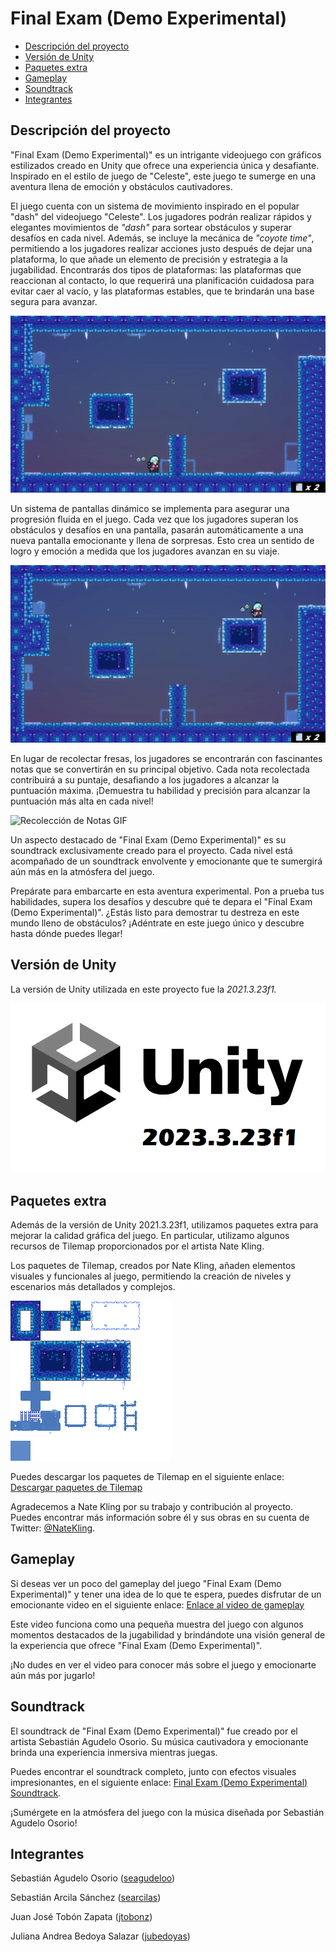 # **Final Exam (Demo Experimental)**
- [Descripción del proyecto](#descripción-del-proyecto)
- [Versión de Unity](#versión-de-unity)
- [Paquetes extra](#paquetes-extra)
- [Gameplay](#gameplay)
- [Soundtrack](#soundtrack)
- [Integrantes](#integrantes)
  
## **Descripción del proyecto**

"Final Exam (Demo Experimental)" es un intrigante videojuego con gráficos estilizados creado en Unity que ofrece una experiencia única y desafiante. Inspirado en el estilo de juego de "Celeste", este juego te sumerge en una aventura llena de emoción y obstáculos cautivadores. 

El juego cuenta con un sistema de movimiento inspirado en el popular "dash" del videojuego "Celeste". Los jugadores podrán realizar rápidos y elegantes movimientos de *"dash"* para sortear obstáculos y superar desafíos en cada nivel. Además, se incluye la mecánica de *"coyote time"*, permitiendo a los jugadores realizar acciones justo después de dejar una plataforma, lo que añade un elemento de precisión y estrategia a la jugabilidad. Encontrarás dos tipos de plataformas: las plataformas que reaccionan al contacto, lo que requerirá una planificación cuidadosa para evitar caer al vacío, y las plataformas estables, que te brindarán una base segura para avanzar.

![Dash GIF](https://github.com/searcilas/recursos/blob/49f04679f043b1b862dc1b735e2c2930f72f8678/gif1.gif)

Un sistema de pantallas dinámico se implementa para asegurar una progresión fluida en el juego. Cada vez que los jugadores superan los obstáculos y desafíos en una pantalla, pasarán automáticamente a una nueva pantalla emocionante y llena de sorpresas. Esto crea un sentido de logro y emoción a medida que los jugadores avanzan en su viaje.

![Sistema de Pantallas GIF](https://github.com/searcilas/recursos/blob/0f802a35e11fce488e610d788a9b9e6902dc0797/gif2.gif)

En lugar de recolectar fresas, los jugadores se encontrarán con fascinantes notas que se convertirán en su principal objetivo. Cada nota recolectada contribuirá a su puntaje, desafiando a los jugadores a alcanzar la puntuación máxima. ¡Demuestra tu habilidad y precisión para alcanzar la puntuación más alta en cada nivel!

![Recolección de Notas GIF](https://github.com/searcilas/recursos/blob/0f802a35e11fce488e610d788a9b9e6902dc0797/gif3.gif)

Un aspecto destacado de "Final Exam (Demo Experimental)" es su soundtrack exclusivamente creado para el proyecto. Cada nivel está acompañado de un soundtrack envolvente y emocionante que te sumergirá aún más en la atmósfera del juego.

Prepárate para embarcarte en esta aventura experimental. Pon a prueba tus habilidades, supera los desafíos y descubre qué te depara el "Final Exam (Demo Experimental)". ¿Estás listo para demostrar tu destreza en este mundo lleno de obstáculos? ¡Adéntrate en este juego único y descubre hasta dónde puedes llegar!

## **Versión de Unity**
La versión de Unity utilizada en este proyecto fue la *2021.3.23f1.*

![Unity Version](https://github.com/searcilas/recursos/blob/7c73f34a8e85301bc73393395e0f985e96425d7d/img2.png)

## **Paquetes extra**
Además de la versión de Unity 2021.3.23f1, utilizamos paquetes extra para mejorar la calidad gráfica del juego. En particular, utilizamo algunos recursos de Tilemap proporcionados por el artista Nate Kling.

Los paquetes de Tilemap, creados por Nate Kling, añaden elementos visuales y funcionales al juego, permitiendo la creación de niveles y escenarios más detallados y complejos.

![Imagen de Tilemap](https://github.com/searcilas/recursos/blob/4a39834be98db64b66663e5c8d94c3c06b3fb8b0/img1.png)

Puedes descargar los paquetes de Tilemap en el siguiente enlace: [Descargar paquetes de Tilemap](https://drive.google.com/file/d/1hNrC1vZqzQ7fjO3Q1qFxWe0PERl8dXDs/view)

Agradecemos a Nate Kling por su trabajo y contribución al proyecto. Puedes encontrar más información sobre él y sus obras en su cuenta de Twitter: [@NateKling](https://twitter.com/NateKling).


## **Gameplay**
Si deseas ver un poco del gameplay del juego "Final Exam (Demo Experimental)" y tener una idea de lo que te espera, puedes disfrutar de un emocionante video en el siguiente enlace: [Enlace al video de gameplay](https://www.youtube.com/watch?v=zyAvYdG2Tfk)

Este video funciona como una pequeña muestra del juego con algunos momentos destacados de la jugabilidad y brindándote una visión general de la experiencia que ofrece "Final Exam (Demo Experimental)".

¡No dudes en ver el video para conocer más sobre el juego y emocionarte aún más por jugarlo!

## **Soundtrack**
El soundtrack de "Final Exam (Demo Experimental)" fue creado por el artista Sebastián Agudelo Osorio. Su música cautivadora y emocionante brinda una experiencia inmersiva mientras juegas.

Puedes encontrar el soundtrack completo, junto con efectos visuales impresionantes, en el siguiente enlace: [Final Exam (Demo Experimental) Soundtrack](acá-pones-el-enlace).

¡Sumérgete en la atmósfera del juego con la música diseñada por Sebastián Agudelo Osorio!

## **Integrantes**
Sebastián Agudelo Osorio ([seagudeloo](mailto:seagudeloo@unal.edu.co))

Sebastián Arcila Sánchez ([searcilas](mailto:searcilas@unal.edu.co))

Juan José Tobón Zapata ([jtobonz](mailto:jtobonz@unal.edu.co))

Juliana Andrea Bedoya Salazar ([jubedoyas](mailto:jubedoyas@unal.edu.co))
